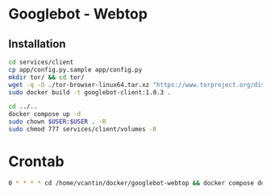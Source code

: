 # Googlebot - Webtop

## Installation

```sh
cd services/client
cp app/config.py.sample app/config.py
mkdir tor/ && cd tor/
wget -q -O ./tor-browser-linux64.tar.xz "https://www.torproject.org/dist/torbrowser/13.0.15/tor-browser-linux-x86_64-13.0.15.tar.xz"
sudo docker build -t googlebot-client:1.0.3 .
```

```sh
cd ../..
docker compose up -d
sudo chown $USER:$USER . -R
sudo chmod 777 services/client/volumes -R
```

# Crontab

```sh
0 * * * * cd /home/vcantin/docker/googlebot-webtop && docker compose down && docker compose up -d
```

